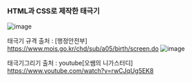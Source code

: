 <h3>HTML과 CSS로 제작한 태극기</h3>

![image](https://user-images.githubusercontent.com/70964988/161950701-51a1e255-c70e-4efa-91ff-2053d32647e0.png)




태극기 규격 출처 : [행정안전부] https://www.mois.go.kr/chd/sub/a05/birth/screen.do
![image](https://user-images.githubusercontent.com/70964988/161950393-596db063-6ca3-49b5-883a-617526125b4f.png)




태극기그리기 출처 : youtube[오쌤의 니가스터디] https://www.youtube.com/watch?v=rwCJqUg5EK8
